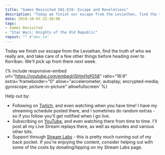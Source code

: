 ```yaml
---
title: "Games Revisited S01-E19: Escape and Revelations"
description: "Today we finish our escape from the Leviathan, find the truth of who we really are, and take care of a few other things before heading over to Korriban. We'll pick up from there next week."
date: 2019-10-03 22:30:00
tags:
- Games Revisited
- "Star Wars: Knights of the Old Republic"
repost: "" #"dev.to"
---
```


Today we finish our escape from the Leviathan, find the truth of who we really are, and take care of a few other things before heading over to Korriban. We'll pick up from there next week.
<!--more-->


{% include responsive-embed url="https://youtube.com/embed/jSHml1gfG58" ratio="16:9" extra='frameborder="0" allow="accelerometer; autoplay; encrypted-media; gyroscope; picture-in-picture" allowfullscreen' %}

Help out by:
 * Following on [Twtich](https://twitch.tv/AnonJr_Live), and even watching when you have time! I have my streaming schedule posted there, and I sometimes do random extras - so if you follow you'll get notified when I go live.
 * Subscribing on [YouTube](http://www.youtube.com/channel/UCXafqhKHbkSUIrq0LAuu0tw), and even watching there from time to time. I'll post all my Live Stream replays there, as well as episodes and various other bits.
 * Support through [Stream Labs](https://streamlabs.com/anonjr_live) - this is pretty much running out of my back pocket. If you're enjoying the content, consider helping out with some of the costs by donating/tipping on my Stream Labs page.